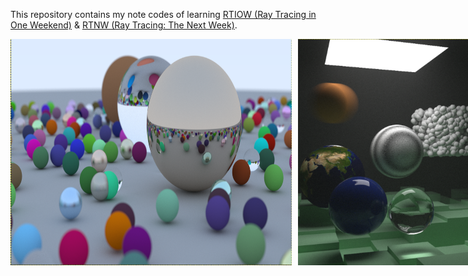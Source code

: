 This repository contains my note codes of learning <a href="https://raytracing.github.io/books/RayTracingInOneWeekend.html">RTIOW (Ray Tracing in One Weekend)</a> & <a href="https://raytracing.github.io/books/RayTracingTheNextWeek.html">RTNW (Ray Tracing: The Next Week)</a>.

<div style="display: flex; gap: 10px;">
  <img src="https://github.com/HiT-T/RTIOW_RTNW-Notes/blob/main/images/%E5%B1%8F%E5%B9%95%E6%88%AA%E5%9B%BE%202025-06-28%20185142.png" alt="demo1" width="450"/>
  <img src="https://github.com/HiT-T/RTIOW_RTNW-Notes/blob/main/images/%E5%B1%8F%E5%B9%95%E6%88%AA%E5%9B%BE%202025-07-28%20214728.png" alt="demo2" width="360"/>
</div>
